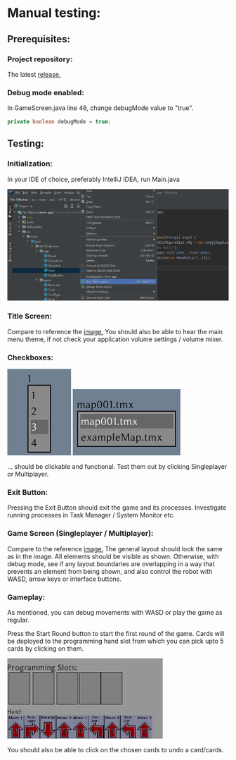 # Manual testing:

## Prerequisites:

### Project repository:
<p>The latest <a href=https://github.com/inf112-v21/The-Dijkstras/tags>release.</a></p>

### Debug mode enabled:
In GameScreen.java line 48, change debugMode value to "true".


```java
private boolean debugMode = true;
```


## Testing:
### Initialization:
In your IDE of choice, preferably IntelliJ IDEA, run Main.java

![](../assets/images/running_main.png "Running main")

### Title Screen:

Compare to reference the [image.](../assets/images/title_screen.png)
You should also be able to hear the main menu theme, if not check your application volume settings / volume mixer.
### Checkboxes:
![](../assets/images/checkbox_players.png)
![](../assets/images/checkbox_map.png) 

... should be clickable and functional. Test them out by clicking Singleplayer or Multiplayer.

### Exit Button: 

Pressing the Exit Button should exit the game and its processes. Investigate running processes in Task Manager / System Monitor etc.

### Game Screen (Singleplayer / Multiplayer):

Compare to the reference [image.](../assets/images/game_screen.png)
The general layout should look the same as in the image. All elements should be visible as shown.
Otherwise, with debug mode, see if any layout boundaries are overlapping in a way that prevents an element from being shown,
and also control the robot with WASD, arrow keys or interface buttons.

### Gameplay:

As mentioned, you can debug movements with WASD or play the game as regular. 

Press the Start Round button to start the first round of the game. Cards will be deployed to the programming hand slot from which you can pick upto 5 cards by clicking on them.

![](../assets/images/choosing_cards.gif "Running main")

You should also be able to click on the chosen cards to undo a card/cards.

